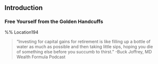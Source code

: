 ## Introduction 
### Free Yourself from the Golden Handcuffs 
%% Location194 
> “Investing for capital gains for retirement is like filling up a bottle of water as much as possible and then taking little sips, hoping you die of something else before you succumb to thirst.” -Buck Joffrey, MD Wealth Formula Podcast 
